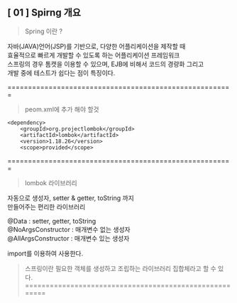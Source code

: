 ## [ 01 ] Spirng 개요

> Spring 이란 ?

자바(JAVA)언어(JSP)를 기반으로, 다양한 어플리케이션을 제작할 때<br> 
효율적으로 빠르게 개발할 수 있도록 하는 어플리케이션 프레임워크<br>
스프링의 경우 톰캣을 이용할 수 있으며, EJB에 비해서 코드의 경량화 그리고<br> 
개발 중에 테스트가 쉽다는 점이 특징이다.<br>

=======================================================

> peom.xml에 추가 해야 할것

<!-- https://mvnrepository.com/artifact/org.projectlombok/lombok -->
	<dependency>
	    <groupId>org.projectlombok</groupId>
	    <artifactId>lombok</artifactId>
	    <version>1.18.26</version>
	    <scope>provided</scope>
</dependency>

=======================================================

> lombok 라이브러리

자동으로 생성자, setter & getter, toString 까지 <br>
만들어주는 편리한 라이브러리 <br>

@Data : setter, getter, toString <br>
@NoArgsConstructor : 매개변수 없는 생성자<br>
@AllArgsConstructor : 매개변수 있는 생성자 <br>

import를 이용하여 사용한다. <br>

> 스프링이란 필요한 객체를 생성하고 조립하는 라이브러리 집합체라고 할 수 있다.
=======================================================